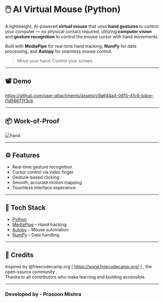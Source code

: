 # 🖱️ AI Virtual Mouse (Python)

A lightweight, AI-powered **virtual mouse** that uses **hand gestures** to control your computer — no physical contact required, 
utilizing **computer vision** and **gesture recognition** to control the mouse cursor with hand movements.

Built with **MediaPipe** for real-time hand tracking, **NumPy** for data processing, and **Autopy** for seamless mouse control.

> Move your hand. Control your screen.

---


## 📽️ Demo 



https://github.com/user-attachments/assets/c9a644a4-0815-41c6-bdce-f1d56677f3cb





---



## 📦 Work-of-Proof

![hand](https://github.com/user-attachments/assets/fb051dc1-cf4d-4c79-bf1a-96a162c2dba4)

---

## ⚙️ Features

- Real-time gesture recognition  
- Cursor control via index finger  
- Gesture-based clicking  
- Smooth, accurate motion mapping  
- Touchless interface experience  

---

## 🔧 Tech Stack

- [Python](https://www.python.org/)  
- [MediaPipe](https://google.github.io/mediapipe/) – Hand tracking  
- [Autopy](https://github.com/autopilot-rs/autopy) – Mouse automation  
- [NumPy](https://numpy.org/) – Data handling  

---

## 🙏 Credits

Inspired by @freecodecamp.org  [ https://www.freecodecamp.org/ ] , the open-source community .  
Thanks to all contributors who make learning and building accessible.

---
### Developed by - Prasoon Mishra
